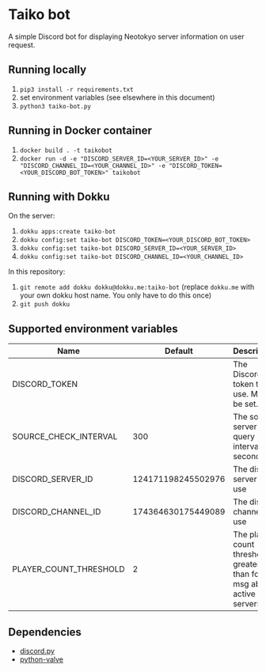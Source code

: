 # Taiko bot

A simple Discord bot for displaying Neotokyo server information on user request.

## Running locally

1.  `pip3 install -r requirements.txt`
2.  set environment variables (see elsewhere in this document)
3.  `python3 taiko-bot.py`

## Running in Docker container

1.  `docker build . -t taikobot`
2.  `docker run -d -e "DISCORD_SERVER_ID=<YOUR_SERVER_ID>" -e "DISCORD_CHANNEL_ID=<YOUR_CHANNEL_ID>" -e "DISCORD_TOKEN=<YOUR_DISCORD_BOT_TOKEN>" taikobot`

## Running with Dokku

On the server:

1. `dokku apps:create taiko-bot`
2. `dokku config:set taiko-bot DISCORD_TOKEN=<YOUR_DISCORD_BOT_TOKEN>`
3. `dokku config:set taiko-bot DISCORD_SERVER_ID=<YOUR_SERVER_ID>`
4. `dokku config:set taiko-bot DISCORD_CHANNEL_ID=<YOUR_CHANNEL_ID>`

In this repository:

1. `git remote add dokku dokku@dokku.me:taiko-bot` (replace `dokku.me` with your own dokku host name. You only have to do this once)
2. `git push dokku`

## Supported environment variables

| Name                   | Default            | Description                                                                 |
| ---------------------- | ------------------ | --------------------------------------------------------------------------- |
| DISCORD_TOKEN          |                    | The Discord bot token to use. MUST be set.                                  |
| SOURCE_CHECK_INTERVAL  | 300                | The source server query interval in seconds                                 |
| DISCORD_SERVER_ID      | 124171198245502976 | The discord server to use                                                   |
| DISCORD_CHANNEL_ID     | 174364630175449089 | The discord channel to use                                                  |
| PLAYER_COUNT_THRESHOLD | 2                  | The player count threshold, if greater than forces msg about active servers |

## Dependencies

- [discord.py](https://github.com/Rapptz/discord.py)
- [python-valve](https://github.com/serverstf/python-valve)

